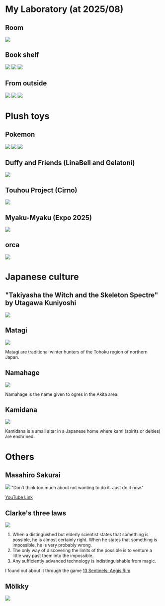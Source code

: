 # **My Laboratory (at 2025/08)**

## Room
![](https://masataka123.github.io/blog3/sub6/picture_room_2/IMG_8582.jpeg)


## Book shelf
![](https://masataka123.github.io/blog3/sub6/picture_room_2/IMG_8568.jpeg)
![](https://masataka123.github.io/blog3/sub6/picture_room_2/IMG_8569.jpeg)
![](https://masataka123.github.io/blog3/sub6/picture_room_2/IMG_8570.jpeg)


## From outside
![](https://masataka123.github.io/blog3/sub6/picture_room_2/IMG_8577.jpeg)
![](https://masataka123.github.io/blog3/sub6/picture_room_2/IMG_8580.jpeg)
![](https://masataka123.github.io/blog3/sub6/picture_room_2/IMG_8579.jpeg)


# Plush toys

## Pokemon
![](https://masataka123.github.io/blog3/sub6/picture_room_2/IMG_8581.jpeg)
![](https://masataka123.github.io/blog3/sub6/picture_room_2/IMG_8576.jpeg)
![](https://masataka123.github.io/blog3/sub6/picture_room_2/IMG_8583.jpeg)

## Duffy and Friends (LinaBell and Gelatoni)

![](https://masataka123.github.io/blog3/sub6/picture_room_2/IMG_8565.jpeg)

## Touhou Project (Cirno)
![](https://masataka123.github.io/blog3/sub6/picture_room_2/IMG_8561.jpeg)

## Myaku-Myaku (Expo 2025)
![](https://masataka123.github.io/blog3/sub6/picture_room_2/IMG_8563.jpeg)

## orca
![](https://masataka123.github.io/blog3/sub6/picture_room_2/IMG_8566.jpeg)

# Japanese culture

## "Takiyasha the Witch and the Skeleton Spectre" by Utagawa Kuniyoshi
![](https://masataka123.github.io/blog3/sub6/picture_room_2/IMG_8564.jpeg)

## Matagi
![](https://masataka123.github.io/blog3/sub6/picture_room_2/IMG_8574.jpeg)

Matagi are traditional winter hunters of the Tohoku region of northern Japan.

## Namahage

![](https://masataka123.github.io/blog3/sub6/picture_room_2/IMG_8585.jpeg)

Namahage is the name given to ogres in the Akita area.

## Kamidana

![](https://masataka123.github.io/blog3/sub6/picture_room_2/IMG_8584.jpeg)

Kamidana is a small altar in a Japanese home where kami (spirits or deities) are enshrined.



# Others 

## Masahiro Sakurai 

![](https://masataka123.github.io/blog3/sub6/picture_room_2/IMG_8571.jpeg)
"Don’t think too much about not wanting to do it. Just do it now."

[YouTube Link](https://www.youtube.com/watch?v=JV3KOJ_Z4Vs)

## Clarke's three laws

![](https://masataka123.github.io/blog3/sub6/picture_room_2/IMG_8572.jpeg)

1. When a distinguished but elderly scientist states that something is possible, he is almost certainly right. When he states that something is impossible, he is very probably wrong.
2. The only way of discovering the limits of the possible is to venture a little way past them into the impossible.
3. Any sufficiently advanced technology is indistinguishable from magic.

I found out about it through the game [13 Sentinels: Aegis Rim](https://atlus.com/13sentinels/lang/en/).

## Mölkky
![](https://masataka123.github.io/blog3/sub6/picture_room_2/IMG_8573.jpeg)


